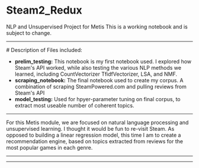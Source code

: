 # Steam2_Redux
NLP and Unsupervised Project for Metis
This is a working notebook and is subject to change.
<hr></hr>
# Description of Files included:
<ul>
  <li><b>prelim_testing:</b> This notebook is my first notebook used. I explored how Steam's API worked, while also testing the various NLP methods we learned, including CountVectorizer TfidfVectorizer, LSA, and NMF.</li>
  <li><b>scraping_notebook:</b> The final notebook used to create my corpus. A combination of scraping SteamPowered.com and pulling reviews from Steam's API </li>
  <li><b>model_testing:</b> Used for hpyer-parameter tuning on final corpus, to extract most useable number of coherent topics.</li>
</ul>
<hr></hr>
  
For this Metis module, we are focused on natural language processing and unsupervised learning. I thought it would be fun to re-visit Steam. As opposed to building a linear regression model, this time I am to create a recommendation engine, based on topics extracted from reviews for the most popular games in each genre. 


<hr>
<hr>

